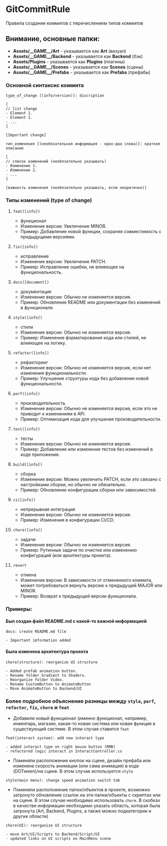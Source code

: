 # GitCommitRule
Правила создания коммитов с перечислением типов коммитов

## Внимание, основные папки:
* **Assets/\_\_GAME\_\_/Art** - указывается как **Art** (визуал)
* **Assets/\_\_GAME\_\_/Backend** - указывается как **Backend** (бэк)
* **Assets/Plugins** - указывается как **Plugins** (плагины)
* **Assets/\_\_GAME\_\_/Scenes** - указывается как **Scenes** (сцены)
* **Assets/\_\_GAME\_\_/Prefabs** - указывается как **Prefabs** (префабы)

### Основной синтаксис коммита
```
type_of_change [(info/version)]: discription

[
// list change
- Element 1.
- Element 2.
- ...
]

[Important change]
```

```
тип_изменения [(необязательная информация - одно-два слова)]: краткое описание

[
// список изменений (необязательно указывать)
- Изменение 1.
- Изменение 2.
- ...
]

[важность изменения (необязательно указывать, если некритично)]
```

### Типы изменений (type of change)
1. `feat([info])`
   - функционал
   - Изменение версии: Увеличение MINOR.
   - Пример: Добавление новой функции, сохраняя совместимость с предыдущими версиями.

2. `fix([info])`
   - исправление
   - Изменение версии: Увеличение PATCH.
   - Пример: Исправление ошибки, не влияющее на функциональность.

3. `docs([document])`
   - документация
   - Изменение версии: Обычно не изменяется версия.
   - Пример: Обновление README или документации без изменений в функционале.

4. `style([info])`
   - стили
   - Изменение версии: Обычно не изменяется версия.
   - Пример: Изменение форматирования кода или стилей, не влияющее на логику.

5. `refactor([info])`
   - рефакторинг
   - Изменение версии: Обычно не изменяется версия, если нет изменения функциональности.
   - Пример: Улучшение структуры кода без добавления новой функциональности.

6. `perf([info])`
   - производительность
   - Изменение версии: Обычно не изменяется версия, если это не приводит к изменениям в API.
   - Пример: Оптимизация кода для улучшения производительности.

7. `test([info])`
   - тесты
   - Изменение версии: Обычно не изменяется версия.
   - Пример: Добавление или изменение тестов без изменений в коде приложения.

8. `build([info])`
   - сборка
   - Изменение версии: Можно увеличить PATCH, если это связано с настройками сборки, но обычно не обязательно.
   - Пример: Обновление конфигурации сборки или зависимостей.

9. `ci([info])`
   - непрерывная интеграция
   - Изменение версии: Обычно не изменяется версия.
   - Пример: Изменения в конфигурации CI/CD.

10. `chore([info])`
	- задачи
    - Изменение версии: Обычно не изменяется версия.
    - Пример: Рутинные задачи по очистке или изменению конфигураций (или архитектуры проекта).

11. `revert`
	- отмена
    - Изменение версии: В зависимости от отмененного коммита, может потребоваться вернуть версию к предыдущей MAJOR или MINOR.
    - Пример: Возврат к предыдущей версии функционала.

### Примеры:

#### Был создан файл README.md с какой-то важной информацией
```
docs: create README.md file

- Important imformation added
```

#### Была изменена архитектура проекта
```
chore(structure): reorganize UI structure

- Added prefab animation button.
- Rename folder Gradient to Shaders.
- Reorganize folder Video.
- Rename CustomButton to AnimateButton
- Move AnimateButton to Backend/UI
```

### Более подробное объяснение разницы между `style`, `perf`, `refactor`, `fix`, `chore` и `feat`
* Добавили новый функционал (именно функционал, например, инвентарь, магазин, какая-то новая система или новая функция в существующий системе. В этом случае ставится `feat`
```
feat(interact system): add new interact type

- added interact type on right mouse button (RMB)
- refactored logic interact in InteractController.cs
```

* Поменяли расположение кнопок на сцене, дизайн префаба или изменена скорость анимации (или сама анимация) в коде (DOTween)/на сцене. В этом случае используется `style`
```
style(main menu): change speed animation switch tab
```

* Поменяли расположение папок/объектов в проекте, возможно затронуто обновление ссылок на эти папки/объекты с скриптах или на сцене. В этом случае необходимо использовать `chore`. В скобках в качестве информации необходимо указать область, которая была затронута (Art, Backend, Plugins, а также можно подкатегории и другие области)
```
chore(UI): reorganize UI structure

- move Art/UI/Scripts to Backend/Script/UI
- updated links on UI scripts on MainMenu scene
```
